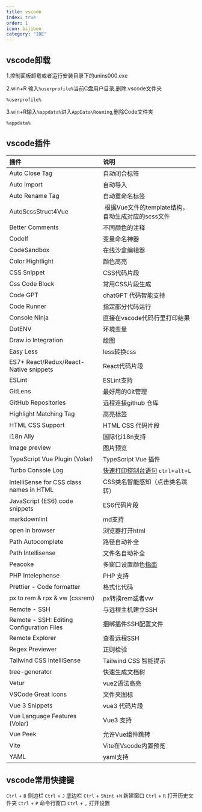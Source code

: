 ```yaml
---
title: vscode
index: true
order: 1
icon: bijiben
category: "IDE"
---
```


## vscode卸载  

1.控制面板卸载或者运行安装目录下的unins000.exe

2.win+R 输入`%userprofile%`当前C盘用户目录,删除.vscode文件夹

```shell
%userprofile%
```

3.win+R输入`%appdata%`进入`AppData\Roaming`,删除Code文件夹

```sh
%appdata%
```




## vscode插件  
  
| 插件                                        | 说明                                                                                                               |
|:------------------------------------------|:-----------------------------------------------------------------------------------------------------------------|
| Auto Close Tag                            | 自动闭合标签                                                                                                           |
| Auto Import&nbsp;                         | 自动导入                                                                                                             |
| Auto Rename Tag                           | 自动重命名标签                                                                                                          |
| AutoScssStruct4Vue                        | &nbsp;根据Vue文件的template结构，自动生成对应的scss文件                                                                           |
| Better Comments                           | 不同颜色的注释                                                                                                          |
| CodeIf                                    | 变量命名神器                                                                                                           |
| CodeSandbox                               | 在线沙盒编辑器                                                                                                          |
| Color Hightlight                          | 颜色高亮                                                                                                             |
| CSS Snippet                               | CSS代码片段                                                                                                          |
| Css Code Block                            | 常用CSS片段生成                                                                                                        |
| Code GPT                                  | chatGPT 代码智能支持                                                                                                   |
| Code Runner                               | 指定部分代码运行                                                                                                         |
| Console Ninja                             | 直接在vscode代码行里打印结果                                                                                                |
| DotENV                                    | 环境变量                                                                                                             |
| Draw.io Integration                       | 绘图                                                                                                               |
| Easy Less                                 | less转换css                                                                                                        |
| ES7+ React/Redux/React-Native snippets    | React代码片段                                                                                                        |
| ESLint                                    | ESLint支持                                                                                                         |
| GitLens                                   | 最好用的Git管理                                                                                                        |
| GitHub Repositories                       | 远程连接github 仓库                                                                                                    |源码查看神器                                                                                               |
| Highlight Matching Tag                    | 高亮标签                                                                                                             |
| HTML CSS Support                          | HTML CSS 代码片段                                                                                                    |
| i18n Ally                                 | 国际化i18n支持                                                                                                        |
| Image preview                             | 图片预览                                                                                                             |
| TypeScript Vue Plugin (Volar)             | TypeScript Vue 插件                                                                                                |
| Turbo Console Log                         | [快速打印控制台语句](https://marketplace.visualstudio.com/items?itemName=ChakrounAnas.turbo-console-log) `ctrl`+`alt`+`L` |
| IntelliSense for CSS class names in HTML  | CSS类名智能感知（点击类名跳转）                                                                                                |
| JavaScript (ES6) code snippets            | ES6代码片段                                                                                                          |
| markdownlint                              | md支持                                                                                                             |
| open in browser                           | 浏览器打开html                                                                                                        |
| Path Autocomplete                         | 路径自动补全                                                                                                           |
| Path Intellisense                         | 文件名自动补全                                                                                                          |
| Peacoke                                   | 多窗口设置颜色[指南](https://www.peacockcode.dev/guide/#quick-usage)                                                      |
| PHP Intelephense                          | PHP 支持                                                                                                           |
| Prettier - Code formatter                 | 格式化代码                                                                                                            |
| px to rem &amp; rpx &amp; vw (cssrem)     | px转换rem或者vw                                                                                                      |
| Remote - SSH                              | 与远程主机建立SSH                                                                                                       |
| Remote - SSH: Editing Configuration Files | 捆绑插件SSH配置文件                                                                                                      |
| Remote Explorer                           | 查看远程SSH                                                                                                          |
| Regex Previewer                           | 正则检验                                                                                                             |
| Tailwind CSS IntelliSense                 | Tailwind CSS 智能提示                                                                                                |
| tree-generator                            | 快速生成文档树                                                                                                          |
| Vetur                                     | vue2语法高亮                                                                                                         |
| VSCode Great Icons                        | 文件夹图标                                                                                                            |
| Vue 3 Snippets                            | vue3 代码片段                                                                                                        |
| Vue Language Features (Volar)             | Vue3 支持                                                                                                          |
| Vue Peek                                  | 允许Vue组件跳转                                                                                                        |
| Vite                                      | Vite在Vscode内置预览                                                                                                  |
| YAML                                      | yaml支持                                                                                                           |  


## vscode常用快捷键

`Ctrl` + `B`             侧边栏
`Ctrl` + `J`             底边栏
`Ctrl` + `Shint` +`N`             新建窗口
`Ctrl` + `R`             打开历史文件夹
`Ctrl` + `P`             命令行窗口
`Ctrl` + `,`             打开设置















